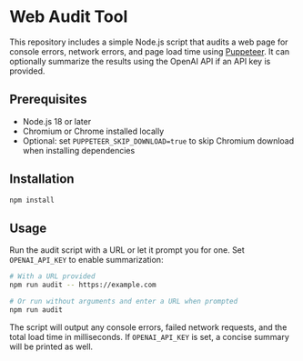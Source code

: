 # Web Audit Tool

This repository includes a simple Node.js script that audits a web page for
console errors, network errors, and page load time using [Puppeteer](https://pptr.dev).
It can optionally summarize the results using the OpenAI API if an API key is
provided.

## Prerequisites

- Node.js 18 or later
- Chromium or Chrome installed locally
- Optional: set `PUPPETEER_SKIP_DOWNLOAD=true` to skip Chromium download when installing dependencies

## Installation

```bash
npm install
```

## Usage

Run the audit script with a URL or let it prompt you for one. Set `OPENAI_API_KEY` to enable summarization:

```bash
# With a URL provided
npm run audit -- https://example.com

# Or run without arguments and enter a URL when prompted
npm run audit
```

The script will output any console errors, failed network requests, and the total
load time in milliseconds. If `OPENAI_API_KEY` is set, a concise summary will be
printed as well.
